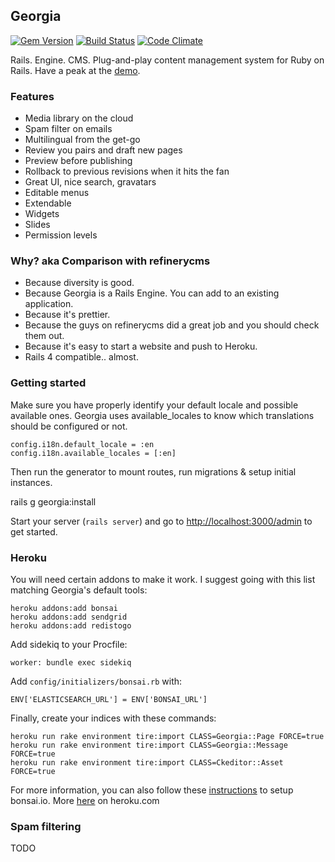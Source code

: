 ## Georgia

[![Gem Version](https://badge.fury.io/rb/georgia.png)](http://badge.fury.io/rb/georgia)
[![Build Status](https://travis-ci.org/georgia-cms/georgia.png?branch=master)](https://travis-ci.org/georgia-cms/georgia)
[![Code Climate](https://codeclimate.com/github/georgia-cms/georgia.png)](https://codeclimate.com/github/georgia-cms/georgia)

Rails. Engine. CMS. Plug-and-play content management system for Ruby on Rails. Have a peak at the [demo](http://sorrynodemoyet.com/i-promise-it-s-on-its-way).

### Features

* Media library on the cloud
* Spam filter on emails
* Multilingual from the get-go
* Review you pairs and draft new pages
* Preview before publishing
* Rollback to previous revisions when it hits the fan
* Great UI, nice search, gravatars
* Editable menus
* Extendable
* Widgets
* Slides
* Permission levels

### Why? aka Comparison with refinerycms

* Because diversity is good.
* Because Georgia is a Rails Engine. You can add to an existing application.
* Because it's prettier.
* Because the guys on refinerycms did a great job and you should check them out.
* Because it's easy to start a website and push to Heroku.
* Rails 4 compatible.. almost.

### Getting started

Make sure you have properly identify your default locale and possible available ones.
Georgia uses available_locales to know which translations should be configured or not.

    config.i18n.default_locale = :en
    config.i18n.available_locales = [:en]

Then run the generator to mount routes, run migrations & setup initial instances.

  rails g georgia:install

Start your server (`rails server`) and go to [http://localhost:3000/admin](http://localhost:3000/admin) to get started.

### Heroku

You will need certain addons to make it work. I suggest going with this list matching Georgia's default tools:

    heroku addons:add bonsai
    heroku addons:add sendgrid
    heroku addons:add redistogo

Add sidekiq to your Procfile:

    worker: bundle exec sidekiq

Add `config/initializers/bonsai.rb` with:

    ENV['ELASTICSEARCH_URL'] = ENV['BONSAI_URL']

Finally, create your indices with these commands:

    heroku run rake environment tire:import CLASS=Georgia::Page FORCE=true
    heroku run rake environment tire:import CLASS=Georgia::Message FORCE=true
    heroku run rake environment tire:import CLASS=Ckeditor::Asset FORCE=true

For more information, you can also follow these [instructions](https://gist.github.com/nz/2041121) to setup bonsai.io. More [here](https://devcenter.heroku.com/articles/bonsai) on heroku.com

### Spam filtering

TODO